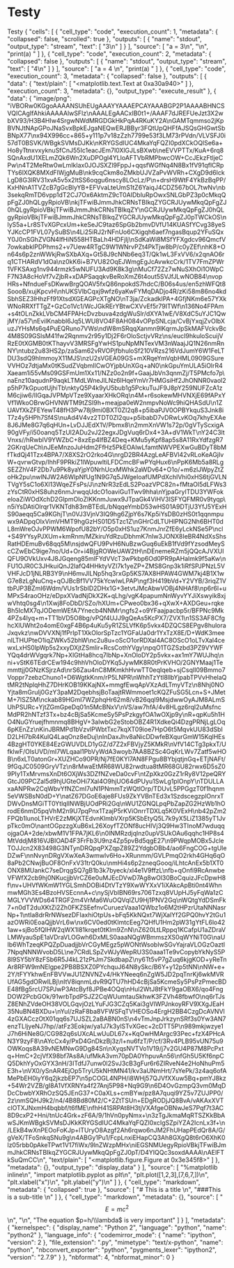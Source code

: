 # Testy
Testy
{
 "cells": [
  {
   "cell_type": "code",
   "execution_count": 1,
   "metadata": {
    "collapsed": false,
    "scrolled": true
   },
   "outputs": [
    {
     "name": "stdout",
     "output_type": "stream",
     "text": [
      "3\n"
     ]
    }
   ],
   "source": [
    "a = 3\n",
    "\n",
    "print(a) "
   ]
  },
  {
   "cell_type": "code",
   "execution_count": 2,
   "metadata": {
    "collapsed": false
   },
   "outputs": [
    {
     "name": "stdout",
     "output_type": "stream",
     "text": [
      "4\n"
     ]
    }
   ],
   "source": [
    "a = 4 \n",
    "print(a) "
   ]
  },
  {
   "cell_type": "code",
   "execution_count": 3,
   "metadata": {
    "collapsed": false
   },
   "outputs": [
    {
     "data": {
      "text/plain": [
       "<matplotlib.text.Text at 0xa30a940>"
      ]
     },
     "execution_count": 3,
     "metadata": {},
     "output_type": "execute_result"
    },
    {
     "data": {
      "image/png": "iVBORw0KGgoAAAANSUhEUgAAAYYAAAEPCAYAAABGP2P1AAAABHNCSVQICAgIfAhkiAAAAAlwSFlz\nAAALEgAACxIB0t1+/AAAF7dJREFUeJzt3X2wbXV93/H3B4HIw4SrgwNWdMRGDGkHkPqA4RKuKY2A\nGAMTqmmso2jKpBVNJtNApGPoJNaSvxBpkEJgaNEQwERJBByr3FQtUpQHFfAJSQsGHGwtSbBNpX77\nx94X996cc+865+y111p7v18zZzh7799e53f3LM73rPVdn/VLVSFJ0i57dT0BSVK/WBgkSVMsDJKk\nKRYGSdIUC4MkaYqFQZI0pdXCkOQlSe6a+Ho8yTtnxvxyknuSfCnJ55Ic1eacJEm7l0XlGJLsBXwb\neEVVPTTx/KuA+6rq8SQnAxdU1XELmZQk6Wn2XuDPOgl4YLIoAFTVbRMPbwcOW+CcJEkzFtljeCPw\n4T2MeRtw0wLmIklax0JOJSXZl9FppJ+qqsfWGfNq4N8Bx1fV91qflCRpTYs6lXQK8MXdFIWjgMuB\nk9cqCkm8oZMkbUJVZaPvWVRh+CXgD9d6IckLgD8G3lRV31xvA5v5x2ltSS6oqgu6nscy8LOcLz/P\n+drsH9WtF4YkBzBqPP/KxHNnA1TVZcB7gGcBlyYB+EFVvaLteUmS1tZ6YaiqJ4CDZ567bOL7twNv\nb3sekqRmTD6vpp1dT2CJ7Ox6AktmZ9cT0AIDbluRpOwxSNLGbPZ3p0cMkqQpFgZJ0hQLgyRpioVB\nkjTFwiBJmmJhkCRNsTBIkqZYGCRJUywMkqQpFgZJ0hQLgyRpioVBkjTFwiBJmmJhkCRNsTBIkqZY\nGCRJUywMkqQpFgZJ0hQLgyRpioVBkjTFwiBJmmJhkCRNsTBIkqZYGCRJUywMkqQpFgZJ0pTWCkOS\nlyS5a+Lr8STvXGPcxUm+keSeJC9taz6SpGb2bmvDVfU14KUASfYCvg38yeSYJKcCP1FVL07ySuBS\n4Li25iRJ2rNFnUo6CXigqh6aef7ngasBqup2YFuSQxY0J0nSGhZVGN4IfHiN558HTBaLh4HDFjIj\nSdKaWi8MSfYFXgdcv96QmcfV7owkabklPDPhms2+v7Uew4RTgC9W1WNrvPZt4PkTjw8bP/c0yZEf\nhK8+On64s6p2znWWkjRwSXbAXq+Gt58J9cNNb6eq3T/Qk1wL3FxVV6/x2qnAO6rq1CTHARdV1dOa\nz0kK6i+B7VU82OqEJWmgEgJcAvwkcCrk/1TV7FmZPWr1VFKSAxg1nv944rmzk5wNUFU3Ad9K8k3g\nMuCf72Zz7wNuSXhOi1OWpCF7N3A8cHoVf7vZjbR+xDAPSaqqkvBeRoXmZ6t4out5SVJfJLwNOB84\nvopHRs+NfndueFsDKwwBrgQOAV5fxQ86npokdS7hdcC/B06s4us/en5zhWFQt8SoooB/xujKpcvH\nhUKSVlbCqxj9wfz6yaKwFYMqDADjo4R/zKi58m86no4kdSbhSEZ3lHhzFf91XtsdXGEAGPcXTgNO\nT3ja/ZckadklPA+4GfjNKm6e57YXkWNoRRXfTTgZ+GzCo1Vc1/WcJGkRErYBtwCXVvEf5r79ITWf\n136No4FPAm+s4tOLnZkkLVbCM4FPAHcDvzbuva4zdgWuSlr/dXYA1wE/V8XdC5uYJC1QwjMY/a57\nEvilKnabbl6Jq5LWU8VO4F8AH084vOPpSNLcja/CvBjYxqjZvOlbXuzJYHsMs6q4PuEQRuno7VWs\ndW8mSRqqXanmn9lKqrmJpSkMAFVckvBc4M8S09GSlsM41fw2Rqnmv2r95y1Dj2F6rOloSctjvVRz\ns/eucI9hkuloScuijVRzE0tXGMB0tKThayvV3MRSFgYwHS1puNpMNTexVM3nWaajJQ1N26nmRnNY\ntubz2u83HS2p/zaSam62vRVOPjfbhuloSf210VRzs216VdJumY6W1FeLTDU3sdQ9hlmmoyX11MJS\nzU2sVGEA09GS+mXRqeYmVqbHML0909GSureVVHOz7dtjaMx0tKSudZVqbmIlCwOYjpbUnXGq+aN0\nkGpuYmULA5iOlrR4Xaeam1i55vMs09GSFmUm1Xx11/NZz0o2n9f+GaajJbVn3qnmZj/T5PMcfo7p\naEnz10aqudnP9aqkLTMdLWneJlLNz6IHqeYmVr7HMGsiHf2JhONNR0vaol2p5hP7kGpuotUjhiTb\nktyQ5P4k9yU5bub1g5PckuTuJF9J8pY259NUFZcA1zM6cjiw6/lIGqaJVPMpVTze9XyaarXHkORq\n4M+r6sokewMHVNXjE69fAPxYVf1WkoOBrwGHVNWTM9tZSI9h+meajpa0eW2nmpvNoWc9hiQHASdU\n1ZUAVfXkZFEYewT48fH3Pw78j9mi0BXT0ZI2q8+p5ibaPJV0OPBYkquS3Jnk8iT7z4y5HPh7Sf4S\nuAd4V4vz2TDT0ZI2qu+p5ibabD7vDRwLvKOq7khyEXAe8J6JMe8G7q6qHUn+LvDJJEdX1V/Pbmx8\n2mmXnVW1s72p/0gVTyScxigA90gVFy/i50oanq5TzUl2ADu2vJ22egxJDgVuq6rDx4+3A+dV1WkT\nY24C3ltVnxs//hRwblV9YWZbC+8xzEp4IfBZ4Deq+KMu5yKpf8ap5s8A11RxYdfzgR72GKrqUeCh\nJEeMnzoJuHdm2FfHz5PkEOAlwLfamtNWVPEXwGuBDyT8bMfTkdQj41Tzx4BPA7/X8XS2rO2rko4G\nrgD2BR4AzgLeAFBVl42vRLoKeAGjIvW+qvrwGtvp/IhhF9PRkiZ1lWpuwltiLFDCmcBFwPYqHux6\nPpK6Mb5a8RLgSEZZhV4F2Db7u9Pk8yaYjpY0NrhUcxMWhk2aWDv64+O1o/+m6zlJWpyZtZoHk2pu\nwlNJW2A6WlpNfUg1N9G7q5JWgeloafUMPdXchIVhi0xHS6tjGVLNTVgY5sC1o6Xl13WqeZFsPs/J\nzNrR3zEdLS2PoazVPC82n+fMtaOl5dLFWs3zYsCtR0xHS8uhz6nmJrwqqUdcO1oaviGu1Twv9hha\nYjpaGrylTDU3YWFokeloaZiWOdXchD2GlpmOloZlKKnmJuwx9JTpaGk4ViHV3ISFYQFMR0v9tyqp\n5iYsDAtiOlrqr1VKNTdh83mBTEdL/bNqqeYmbD53wHS01A9DTjU3YfJ5YExHS90aeqq5Ca9KGhjT\n0VJ3VjnV3IQ9hg6ZjpY6s7Kp5iYsDB0zHS0t1qqnmpuwx9ADpqOlxVimVHMT9hgGzHS01D5Tzc1Z\nGHrCdLTUHlPNG2Nh6BHT0dL8mWreOJvPPWM6WpofU82bY/O5p0xHS1uz7KnmJnrZfE6yLckNSe5P\ncl+S49YYsyPJXUm+kmRnm/MZkiruYdRzuDbhmK7nIw3JONX8IeBR4NdXsShsRatHDEmuBv68qq5M\nsjdwQFU9PvH6NuBzwGuq6uEkB1fVd9fYzsodMeyScCZwEbC9ige7no/Ud+Or+i4BjgROWeUAW2tH\nDEnemeRZm5jQQcAJVXUlQFU9OVkUxv4J8JGqeng85mlFYdVVcT3wPkbp6Od0PR9pAHalmk9f5aKw\nFU1OJR0C3JHkuiQnJ2lafQ4HHktyVZI7k1yeZP+ZMS8Gnp3k1iRfSPJPNzL5VVHFJcD1jNLRB3Y9\nH6mvJlLNp5hq3rxGp5KS7AX8HPAW4GWM7kj4B1X1wG7e8zLgNuCnq+qOJBcBf1VV75kYcwlwLPAP\ngf3H419bVd+Y2VYB/3riqZ1VtbPJP3BZmI6Wdm/VUs1rSbID2DHx1G+3etvtJMcAbwVOBj4NHAf8\np6r6l+uMPxS4raoOHz/eDpxXVadNjDkX2K+qLhg/vgK4papumNnWyvYYJiXswyik8xjwVhtq0sg4\n1Xwj8FoDbD/SZo/hXUm+CPweo0bx36+qXwX+AXDGeu+rqkeBh5IcMX7qJODemWEfA7Ynecb4NNMr\ngfs2+o9YFaajpacbp5r/BFPNc9Mk4PZs4Iyq+m+TT1bVD5O8bg/vPQf4UJJ9gQeAs5KcPX7/ZVX1\n1SS3AF8CfghcXlUWht2o4omE0xgF4B6p4uKu5yR1ZSLVfK6p5vkx4DZQCS8EPgv8huloraJxqvkz\nwDVVXNj1fPrIpT1XkOlorSpTzc1YGFaUa0dr1YxTzX8E/D+WdK3meenlLTHUPteO1iqZWKv52bhW\nc2u8u+oScO1orRDXal4AC8OScO1oLTvXal4cewxLxHS0lpWp5s2xxyDXjtZSmlir+RcsCothYVgy\npqO1TGZSzbd3PZ9VYWFYQq4drWVgqrk7Np+XlGtHa8hcq7lbNp+XnOloDY2p5vkx+ax1mY7WUJhq\nni+vStK6TEdrCEw194c9hhVhOloDYKq5JywMK8R0tPrKVHO/2GNYMaaj1Temmttjj0GNzKSjrzAd\nrS6Zau4nC8MKmkhHvwTT0eqIqeb+sjCsqIl09Bmmo7Voppr7zebzChuno1+D6WgtkKnm/rP5LNPR\nWhhTzYtl8llbYjpabTPVvHhelaQtMR2tNplqHhZ7DHrKOB19KKajNX+mmgfEwqApVXzAdLTmyVTz\n8Nhj0NOYjta8mGrulj0GzY3paM2DqebhsjBoTaajtRWmmoet1cKQZFuSG5Lcn+S+JMetM+7lSZ5M\nckab89HGmI7WZphqHr62m8/vB26qql9MsjdwwOyAJM8ALmSUhPSURc+YjtZGmGpeDq01n5McBNxV\nVS/aw7hfA/4v8HLgz6rqI2uMsfncMdPR2hNTzf3Tx+bz4cBjSa5KcmeSy5PsPzkgyfOA1wOXjp9y\nR+qpKu5h1HO4NuGYruejfhmnmq8BHgV+3aIwbG2eStobOBZ4R1XdkeQi4DzgPRNjLgLOq6pKEnZz\nKinJBRMPd1bVzvlPWbtTxc7kqXT09ioe7HpO6t5MqvkUU83dSbID2LHl7bR4KulQ4LaqOnz8eDuj\nInDaxJhv8aNicDDwfeBXqurGmW15KqlHEs4BzgHT0YKE84EzGWUVDLD1yGZ/d7Z2xFBVjyZ5KMkR\nVfV14CTg3pkxT/UfklwF/OlsUVD/mI7WLqaal1PbVyWdA3woyb7AA8BZSc4GqKrLWv7Zatf5wHOB\n6xLT0atonGr+XUZHCo90PR/Nj7fE0KYl7AN8FPgu8BYbjqtjnGq+ETjNAFt/9fGqJC0509GryVTz\n8rMwaEtMR68WU82rwdtua8tMR68GU82rwx6D5sZ09PIy1TxMrvmsXnDt6OXjWs3DZfNZveDa0cvF\ntZpXkz0GzZ1rRy8V12peQRYGtcJ09PCZal5d9hjUGteOHi7Xal4O9hjUO64dPUyu1SwLg1plOnpY\nTDULLAxaANPRw2CqWbvYfNZCmI7uN1PNmmTzWQtlOrp/TDUvL5PPGgzT0f1hqnm5eVWSBsN0dD+Y\natZ67DGoE6aje8FUs9ZkYVBnTEd3x1SzdscegzplOnrxTDWvDnsMGiTT0YtlqllNWBjUOdPRi2Gq\nWU1ZGNQLpqPbZapZG2HzWb1hOrodE6nmD5pqVhM2n9U7pqPnx1TzajP5rKViOnrrTDXLq5K0VExH\nb42pZm2FPQb1lunoLTHVrE2zMKjXTEdvnKlmbVXrp5KSbEtyQ5L7k9yX5LiZ1385yT1JvpTkc0mO\nantOGpzzgXuB6xL26XoyfTZONf8ucHIVj3Q9Hw3TInoM7wduqqojgaOA+2de/xbwM1V1FPA7jKL6\n0lNMRzdjqlnz0upVSUkOAu6qqhc1HP8s4MtVddjM816VJBIOAD4F3FrFb3U9nz4Zp5pvBd5qgE27\n9PWqpMOBx5JcleTOJJcn2X83498G3NTynDRQpqPXZqpZ89Z2YdgbOBb4/ao6FngCOG+tgUleDZwF\nnNvynDRgVXwXeA3wmwlv6Ho+XRunmm/GVLPmqO2rkh4GHq6qO8aPb2CNwjBuOF8OnFxV31trQ0ku\nmHi4s6p2zneqGooq/iLhtcAnEx5b1XT0ONX8MUankC7seDrqgSQ7gB1b3k7byeck/xl4e1V9ffzL\nfb+qOnfi9RcAnwbeVFWfX2cb9hj0NKucjjbVrCZ6e0uMJEcDVwD7Ag8wOl30BoCquizJFcDpwH8f\nv+UHVfWKmW1YGLSmhDOBi4DtVTzY9XwWYXxV1iXAkcApBti0nt4WhnmwMGh3Es4BzoHVSEcnnA+c\nySjVbIBN69rs706Tzxq8VUpHJ5yFqWa1zCMGLYVVWDs64TRGF2m4VrMa6WuOQVqIZU9Hj1PNV2Gq\nWQtgYdDSmFk7+n0dT2duXKtZi2Zh0FKZSEefnvCuruezVaaa1QWbz1o6M2tHPzrUtaNNNasrNp+1\ntIa8drRrNWsezDFIaxhiOtpUs+bFq5KkNQxt7WjXalYf2GPQ0hvY2tGu1azOWRi0EoaQjjbVrL6w\nx6CV0ed0tKlmtcEeg7QHfU1Hm2pW31gYtFL6lo421aw+sjBo5fQlHW2qWX1l81krqet0tKlm9ZnN\nZ620LtLRppq1KCafpU1aZDraVLMWyauSpE1aVDraVLOGwh6DxMLS0aaaNQgWBmmszXS0qWYNiT0G\naUIb6WhTzeqKPQZpDuadjjbVrCGyMEgz5pWONtWsobIwSGvYajraVLOGzOaztI7NpqNNNWvobD5L\ne7CRdLSpZvWJyWepRU3S0aaa1Te9vCopybYkNyS5P8l9SY5bY8zFSb6R5J4kL21zPtJm7SkdbapZ\ny6Tt5vP7gZuq6kjgKOD+yReTnAr8RFW9mNElgpe2PB8BSXZ0PYchquJ64N8ySkc/B6Y+y12p5tNN\nNW+e+2Y/tFYYkhwEnFBVVwJU1ZNVNZv4/HkYNeeq6nZgW5JD2pqTnrKj6wkMVRUfAG5gdORwILBj\nItV8iqnmLdvR9QTU7hHD4cBjSa5KcmeSy5PsPzPmecBDE48fBg5rcU7SPJwP3AtcByf8JPBe4OQq\nHul2WtJ8tFkY9gaOBX6/qo4FngDOW2PcbGOk/91wrbTpdPSJZ2CqWUumtauSkhwK3FZVh48fbwfO\nq6rTJsZ8ENhZVdeOH38VOLGqvjOzLYuFJG3CZq5Kai3gVlWPJnkoyRFV9XXgJEaH35NuBN4BXDu+\nYul/zRaF8ba8VFWSFqTVHEOSo4ErgH2BB4CzgDcAVNVl4zGXACczOtX01qq6s7UJSZL2aBABN0nS\n4vTmJnpJrkzynSRf3s0Yw3AN7enzTLIjyeNJ7hp//atFz3Eokjw/ya1J7k3ylSTvXGec+2cDTT5P\n989mkjwzye1J7h6HiNe8G/CG982q6sUXcALwUuDL67x+KqOwHMArgc93Pec+fzX4PHcAN3Y9zyF8\nAYcCx4y/PxD4GnDkzBj3z/l+nu6fzT/P/cf/3Rv4PLB95vUN75u9OWKoqs8A39vNEMNwG9Dg84Sn\nXyqsNVTVo1V19/j7v2GU4P87M8PcPxtq+HmC+2cjVfX98bf7As8A/ufMkA3vm70pDA0YhpuvAn56\nfGh5U5Kf6npCQ5DkhYyOxGYX3nH/3ITdfJ7unw0l2SvJ3cB3gFur6r6ZIRveN4e2HoNhuPm5E3h+\nVX0/ySnAR4EjOp5TryU5kNHtMN41/kv3aUNmHrt/7sYePk/3z4aq6ofAMePbEH0iyY6q2jkzbEP7\n5pCOGL4NPH/i8WHj57QJVfXXuw5Bq+pmYJ8kz+54Wr2VZB/gI8A1VfXRNYa4f27Anj5P98+Nq9G9\n6D4OvGzmpQ3vm0MqDDcCbwbYXRhOzSQ5JEnG37+C0aXLs+cmBYw/pz8A7quqi9YZ5v7ZUJPP0/2z\nmSQHJ9k2/n4/4B8Bd80M2/C+2ZtTSUn+EDgRODjJQ8BvA/vAKAxXVTclOTXJNxmH4bqbbf/t6fME\nfhH41SRPAt8H3tjVXAfgeOBNwJeS7Pqf7t3AC8D9cxP2+Hni/tnUc4Grk+zF6A/9/1hVn0pyNmx+\n3zTgJkmaMqRTSZKkBbAwSJKmWBgkSVMsDJKkKRYGSdIUC4MkaYqFQZI0xcIgSZpiYZA2IcnLx3f+\n/LEkB4wXnPEOoFoKJp+lTUryO8Azgf2Ah6rqwo6nJM2FhUHapPEdQr8A/G/gVeX/TFoSnkqSNu9g\n4ABGy1Pu1/FcpLnxiEHapCQ3Ah8GXgQ8t6rO6XhK0lz05rbb0pAkeTPwt1V17fiWx/9lnZWzpMHx\niEGSNMUegyRpioVBkjTFwiBJmmJhkCRNsTBIkqZYGCRJUywMkqQpFgZJ0pT/D4YIQQc3soxdAAAA\nAElFTkSuQmCC\n",
      "text/plain": [
       "<matplotlib.figure.Figure at 0x3e345f8>"
      ]
     },
     "metadata": {},
     "output_type": "display_data"
    }
   ],
   "source": [
    "%matplotlib inline\n",
    "import matplotlib.pyplot as plt\n",
    "plt.plot([1,2,3],[7,6,7,])\n",
    "plt.xlabel(\"x\")\n",
    "plt.ylabel(\"y\")\n"
   ]
  },
  {
   "cell_type": "markdown",
   "metadata": {
    "collapsed": true
   },
   "source": [
    "# This is a title \n",
    "###This is a sub-title \n"
   ]
  },
  {
   "cell_type": "markdown",
   "metadata": {},
   "source": [
    "$$E = m c^2$$\n",
    "\n",
    "The equation $p=h/\\lambda$ is very important"
   ]
  }
 ],
 "metadata": {
  "kernelspec": {
   "display_name": "Python 2",
   "language": "python",
   "name": "python2"
  },
  "language_info": {
   "codemirror_mode": {
    "name": "ipython",
    "version": 2
   },
   "file_extension": ".py",
   "mimetype": "text/x-python",
   "name": "python",
   "nbconvert_exporter": "python",
   "pygments_lexer": "ipython2",
   "version": "2.7.9"
  }
 },
 "nbformat": 4,
 "nbformat_minor": 0
}
